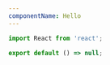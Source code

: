 ```yaml
---
componentName: Hello
---
```


```jsx
import React from 'react';

export default () => null;
```

<code src="./demo.js"></code>